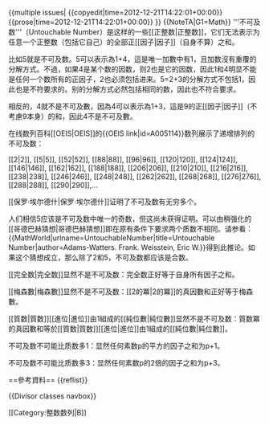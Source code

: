 {{multiple issues|
{{copyedit|time=2012-12-21T14:22:01+00:00}}
{{prose|time=2012-12-21T14:22:01+00:00}}
}}
{{NoteTA|G1=Math}}
'''不可及数'''（Untouchable Number）是这样的一些[[正整数|正整数]]，它们无法表示为任意一个正整数（包括它自己）的全部正[[因子|因子]]（自身不算）之和。

比如5就是不可及数。5可以表示為1+4，這是唯一加數中有1，且加数沒有重覆的分解方式。不過，如果4是某个数的因数，则2也是它的因数，因此1和4明显不能是任何一个数所有的正因子，2也必须包括进来。5=2+3的分解方式不包括1，因此也是不符要求的。别的分解方式必然包括相同的数，因此也不符合要求。

相反的，4就不是不可及數，因為4可以表示為1+3，這是9的正[[因子|因子]]（不考慮9本身）的和，因此4不是不可及數。

在线数列百科[[OEIS|OEIS]]的{{OEIS link|id=A005114}}数列展示了递增排列的不可及数：

[[2|2]], [[5|5]], [[52|52]], [[88|88]], [[96|96]], [[120|120]], [[124|124]], [[146|146]], [[162|162]], [[188|188]], [[206|206]], [[210|210]], [[216|216]], [[238|238]], [[246|246]], [[248|248]], [[262|262]], [[268|268]], [[276|276]], [[288|288]], [[290|290]],…

[[保罗·埃尔德什|保罗·埃尔德什]]证明了不可及数有无穷多个。

人们相信5应该是不可及数中唯一的奇数，但这尚未获得证明。可以由稍强化的[[哥德巴赫猜想|哥德巴赫猜想]]<ref>即在原有条件下要求两个质数不相同。请参看：{{MathWorld|urlname=UntouchableNumber|title=Untouchable Number|author=Adams-Watters. Frank. Weisstein, Eric W.}}</ref>得到此推论。如果这个猜想成立，那么除了2和5，不可及数都应该是合数。

[[完全数|完全数]]显然不是不可及数：完全数正好等于自身所有因子之和。

[[梅森數|梅森數]]显然不是不可及数：[[2的冪|2的冪]]的真因數和正好等于梅森數。

[[質数|質数]][[進位|進位]]由1組成的[[純位數|純位數]]显然不是不可及数：質数冪的真因數和等於[[質数|質数]][[進位|進位]]由1組成的[[純位數|純位數]]。

不可及数不可能比质数多1：显然任何素数p的平方的因子之和为p+1。

不可及数不可能比质数多3：显然任何素数p的2倍的因子之和为p+3。

==參考資料==
{{reflist}}

{{Divisor classes navbox}}

[[Category:整数数列|B]]